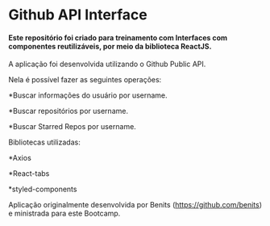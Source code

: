 <h1>Github API Interface</h1>

<h4>Este repositório foi criado para treinamento com Interfaces com componentes reutilizáveis, por meio da biblioteca ReactJS.</h4>

A aplicação foi desenvolvida utilizando o Github Public API.

Nela é possível fazer as seguintes operações:

*Buscar informações do usuário por username.

*Buscar repositórios por username.

*Buscar Starred Repos por username.

Bibliotecas utilizadas:

*Axios

*React-tabs

*styled-components

Aplicação originalmente desenvolvida por Benits (https://github.com/benits) e ministrada para este Bootcamp.

